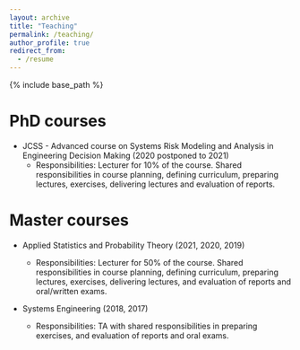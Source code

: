 ```yaml
---
layout: archive
title: "Teaching"
permalink: /teaching/
author_profile: true
redirect_from:
  - /resume
---
```


{% include base_path %}

PhD courses
====
* JCSS - Advanced course on Systems Risk Modeling and Analysis in Engineering Decision Making (2020 postponed to 2021)
  * Responsibilities: Lecturer for 10% of the course. Shared responsibilities in course planning, defining curriculum, preparing lectures, exercises, delivering lectures and evaluation of reports.  


Master courses
====
* Applied Statistics and Probability Theory (2021, 2020, 2019)
  * Responsibilities: Lecturer for 50% of the course. Shared responsibilities in course planning, defining curriculum, preparing lectures, exercises,
delivering lectures, and evaluation of reports and oral/written exams.

* Systems Engineering (2018, 2017)
  * Responsibilities: TA with shared responsibilities in preparing exercises, and evaluation of reports and oral exams.
